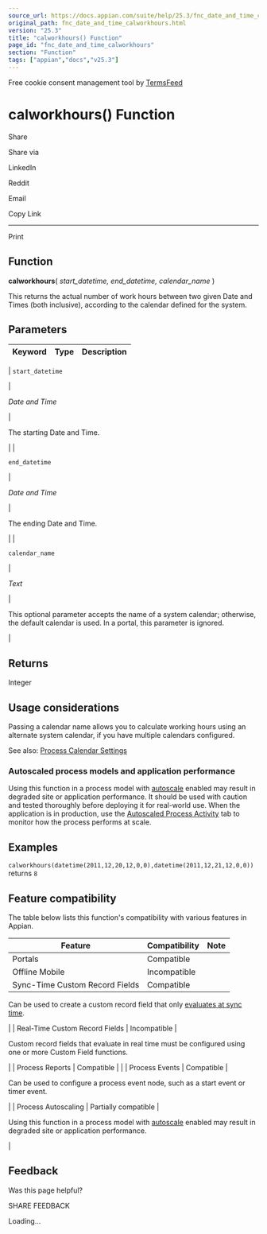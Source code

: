 ```yaml
---
source_url: https://docs.appian.com/suite/help/25.3/fnc_date_and_time_calworkhours.html
original_path: fnc_date_and_time_calworkhours.html
version: "25.3"
title: "calworkhours() Function"
page_id: "fnc_date_and_time_calworkhours"
section: "Function"
tags: ["appian","docs","v25.3"]
---
```



Free cookie consent management tool by [TermsFeed](https://www.termsfeed.com/)

# calworkhours() Function

Share

Share via

LinkedIn

Reddit

Email

Copy Link

* * *

Print

## Function

**calworkhours**( _start\_datetime, end\_datetime, calendar\_name_ )

This returns the actual number of work hours between two given Date and Times (both inclusive), according to the calendar defined for the system.

## Parameters

| Keyword | Type | Description |
| --- | --- | --- |
|
`start_datetime`

 |

_Date and Time_

 |

The starting Date and Time.

 |
|

`end_datetime`

 |

_Date and Time_

 |

The ending Date and Time.

 |
|

`calendar_name`

 |

_Text_

 |

This optional parameter accepts the name of a system calendar; otherwise, the default calendar is used. In a portal, this parameter is ignored.

 |

## Returns

Integer

## Usage considerations

Passing a calendar name allows you to calculate working hours using an alternate system calendar, if you have multiple calendars configured.

See also: [Process Calendar Settings](Process_Calendar_Settings.html)

### Autoscaled process models and application performance

Using this function in a process model with [autoscale](autoscale-processes.html) enabled may result in degraded site or application performance. It should be used with caution and tested thoroughly before deploying it for real-world use. When the application is in production, use the [Autoscaled Process Activity](monitoring-autoscaled-processes.html) tab to monitor how the process performs at scale.

## Examples

`calworkhours(datetime(2011,12,20,12,0,0),datetime(2011,12,21,12,0,0))` returns `8`

## Feature compatibility

The table below lists this function's compatibility with various features in Appian.

| Feature | Compatibility | Note |
| --- | --- | --- |
| Portals | Compatible |  |
| Offline Mobile | Incompatible |  |
| Sync-Time Custom Record Fields | Compatible |
Can be used to create a custom record field that only [evaluates at sync time](custom-record-fields.html#prodlink-sync-time-evaluations).

 |
| Real-Time Custom Record Fields | Incompatible |

Custom record fields that evaluate in real time must be configured using one or more Custom Field functions.

 |
| Process Reports | Compatible |  |
| Process Events | Compatible |

Can be used to configure a process event node, such as a start event or timer event.

 |
| Process Autoscaling | Partially compatible |

Using this function in a process model with [autoscale](autoscale-processes.html) enabled may result in degraded site or application performance.

 |

## Feedback

Was this page helpful?

SHARE FEEDBACK

Loading...